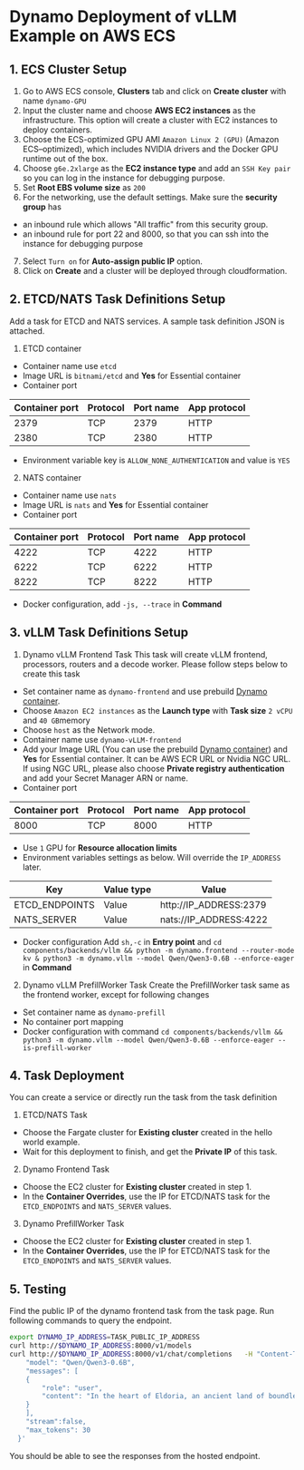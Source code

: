 # Dynamo Deployment of vLLM Example on AWS ECS
## 1. ECS Cluster Setup
1. Go to AWS ECS console, **Clusters** tab and click on **Create cluster** with name `dynamo-GPU`
2. Input the cluster name and choose **AWS EC2 instances** as the infrastructure. This option will create a cluster with EC2 instances to deploy containers.
3. Choose the ECS-optimized GPU AMI `Amazon Linux 2 (GPU)` (Amazon ECS–optimized), which includes NVIDIA drivers and the Docker GPU runtime out of the box.
4. Choose `g6e.2xlarge` as the **EC2 instance type** and add an `SSH Key pair` so you can log in the instance for debugging purpose.
5. Set **Root EBS volume size** as `200`
6. For the networking, use the default settings. Make sure the **security group** has
- an inbound rule which allows "All traffic" from this security group.
- an inbound rule for port 22 and 8000, so that you can ssh into the instance for debugging purpose
7. Select `Turn on` for **Auto-assign public IP** option.
8. Click on **Create** and a cluster will be deployed through cloudformation.

## 2. ETCD/NATS Task Definitions Setup
Add a task for ETCD and NATS services. A sample task definition JSON is attached.
1. ETCD container
- Container name use `etcd`
- Image URL is `bitnami/etcd` and **Yes** for Essential container
- Container port

|Container port|Protocol|Port name| App protocol|
|-|-|-|-|
|2379|TCP|2379|HTTP|
|2380|TCP|2380|HTTP|
- Environment variable key is `ALLOW_NONE_AUTHENTICATION` and value is `YES`
2. NATS container
- Container name use `nats`
- Image URL is `nats` and **Yes** for Essential container
- Container port

|Container port|Protocol|Port name| App protocol|
|-|-|-|-|
|4222|TCP|4222|HTTP|
|6222|TCP|6222|HTTP|
|8222|TCP|8222|HTTP|
- Docker configuration, add `-js, --trace` in **Command**

## 3. vLLM Task Definitions Setup
1. Dynamo vLLM Frontend Task
This task will create vLLM frontend, processors, routers and a decode worker.
Please follow steps below to create this task
- Set container name as `dynamo-frontend` and use prebuild [Dynamo container](https://catalog.ngc.nvidia.com/orgs/nvidia/teams/ai-dynamo/containers/vllm-runtime).
- Choose `Amazon EC2 instances` as the **Launch type** with **Task size** `2 vCPU` and `40 GB`memory
- Choose `host` as the Network mode.
- Container name use `dynamo-vLLM-frontend`
- Add your Image URL (You can use the prebuild [Dynamo container](https://catalog.ngc.nvidia.com/orgs/nvidia/teams/ai-dynamo/containers/vllm-runtime)) and **Yes** for Essential container. It can be AWS ECR URL or Nvidia NGC URL. If using NGC URL, please also choose **Private registry authentication** and add your Secret Manager ARN or name.
- Container port

|Container port|Protocol|Port name| App protocol|
|-|-|-|-|
|8000|TCP|8000|HTTP|
- Use `1` GPU for **Resource allocation limits**
- Environment variables settings as below. Will override the `IP_ADDRESS` later.

|Key|Value type|Value|
|-|-|-|
|ETCD_ENDPOINTS|Value|http://IP_ADDRESS:2379|
|NATS_SERVER|Value|nats://IP_ADDRESS:4222|
- Docker configuration
Add `sh,-c` in **Entry point** and `cd components/backends/vllm && python -m dynamo.frontend --router-mode kv & python3 -m dynamo.vllm --model Qwen/Qwen3-0.6B --enforce-eager` in **Command**

2. Dynamo vLLM PrefillWorker Task
Create the PrefillWorker task same as the frontend worker, except for following changes
- Set container name as `dynamo-prefill`
- No container port mapping
- Docker configuration with command `cd components/backends/vllm && python3 -m dynamo.vllm --model Qwen/Qwen3-0.6B --enforce-eager --is-prefill-worker`

## 4. Task Deployment
You can create a service or directly run the task from the task definition
1. ETCD/NATS Task
- Choose the Fargate cluster for **Existing cluster** created in the hello world example.
- Wait for this deployment to finish, and get the **Private IP** of this task.
2. Dynamo Frontend Task
- Choose the EC2 cluster for **Existing cluster** created in step 1.
- In the **Container Overrides**, use the IP for ETCD/NATS task for the `ETCD_ENDPOINTS` and `NATS_SERVER` values.
3. Dynamo PrefillWorker Task
- Choose the EC2 cluster for **Existing cluster** created in step 1.
- In the **Container Overrides**, use the IP for ETCD/NATS task for the `ETCD_ENDPOINTS` and `NATS_SERVER` values.

## 5. Testing
Find the public IP of the dynamo frontend task from the task page. Run following commands to query the endpoint.
```sh
export DYNAMO_IP_ADDRESS=TASK_PUBLIC_IP_ADDRESS
curl http://$DYNAMO_IP_ADDRESS:8000/v1/models
curl http://$DYNAMO_IP_ADDRESS:8000/v1/chat/completions   -H "Content-Type: application/json"   -d '{
    "model": "Qwen/Qwen3-0.6B",
    "messages": [
    {
        "role": "user",
        "content": "In the heart of Eldoria, an ancient land of boundless magic and mysterious creatures, lies the long-forgotten city of Aeloria. Once a beacon of knowledge and power, Aeloria was buried beneath the shifting sands of time, lost to the world for centuries. You are an intrepid explorer, known for your unparalleled curiosity and courage, who has stumbled upon an ancient map hinting at ests that Aeloria holds a secret so profound that it has the potential to reshape the very fabric of reality. Your journey will take you through treacherous deserts, enchanted forests, and across perilous mountain ranges. Your Task: Character Background: Develop a detailed background for your character. Describe their motivations for seeking out Aeloria, their skills and weaknesses, and any personal connections to the ancient city or its legends. Are they driven by a quest for knowledge, a search for lost familt clue is hidden."
    }
    ],
    "stream":false,
    "max_tokens": 30
  }'
```
You should be able to see the responses from the hosted endpoint.